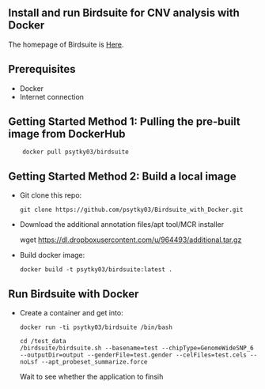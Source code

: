 ## Install and run Birdsuite for CNV analysis with Docker

The homepage of Birdsuite is [Here](https://www.broadinstitute.org/scientific-community/science/programs/medical-and-population-genetics/birdsuite/birdsuite).

## Prerequisites

- Docker 
- Internet connection

## Getting Started Method 1: Pulling the pre-built image from DockerHub

        docker pull psytky03/birdsuite

## Getting Started Method 2: Build a local image

-   Git clone this repo:

        git clone https://github.com/psytky03/Birdsuite_with_Docker.git

-   Download the additional annotation files/apt tool/MCR installer
        
       wget https://dl.dropboxusercontent.com/u/964493/additional.tar.gz


-   Build docker image:

        docker build -t psytky03/birdsuite:latest .




## Run Birdsuite with Docker 

-   Create a container and get into:

        docker run -ti psytky03/birdsuite /bin/bash

        cd /test_data
        /birdsuite/birdsuite.sh --basename=test --chipType=GenomeWideSNP_6 --outputDir=output --genderFile=test.gender --celFiles=test.cels --noLsf --apt_probeset_summarize.force


    Wait to see whether the application to finsih
